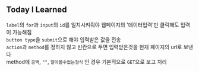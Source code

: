 ## Today I Learned
`label`의 `for`과 `input`의 `id`를 일치시켜줘야 웹페이지의 '데이터입력'만 클릭해도 입력이 가능해짐  
`button type`을 `submit`으로 해야 입력받은 값을 전송  
`action`과 `method`를 정하지 않고 빈칸으로 두면 입력받은것을 현재 페이지의 url로 보낸다  
method에 `공백`, `""`, `알아볼수없는형식` 인 경우 기본적으로 `GET`으로 보고 처리  
